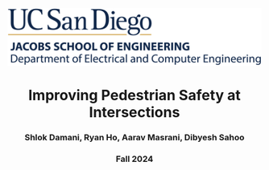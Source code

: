![UCSD ECE Logo](./UCSDLogo-JSOE-ElectricalandComputerEngineering-BlueGold-Web.jpg)

**<h1 style="text-align:center;"> Improving Pedestrian Safety at Intersections</h1>**
    
<h3 style="text-align:center;"> Shlok Damani, Ryan Ho, Aarav Masrani, Dibyesh Sahoo</h3>

<h3 style="text-align:center;"> Fall 2024</h3>
   


